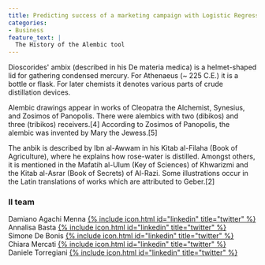 ```yaml
---
title: Predicting success of a marketing campaign with Logistic Regression
categories:
- Business
feature_text: |
  The History of the Alembic tool
---
```


Dioscorides' ambix (described in his De materia medica) is a helmet-shaped lid for gathering condensed mercury. For Athenaeus (~ 225 C.E.) it is a bottle or flask. For later chemists it denotes various parts of crude distillation devices.

<!-- more -->

Alembic drawings appear in works of Cleopatra the Alchemist, Synesius, and Zosimos of Panopolis. There were alembics with two (dibikos) and three (tribikos) receivers.[4] According to Zosimos of Panopolis, the alembic was invented by Mary the Jewess.[5]

The anbik is described by Ibn al-Awwam in his Kitab al-Filaha (Book of Agriculture), where he explains how rose-water is distilled. Amongst others, it is mentioned in the Mafatih al-Ulum (Key of Sciences) of Khwarizmi and the Kitab al-Asrar (Book of Secrets) of Al-Razi. Some illustrations occur in the Latin translations of works which are attributed to Geber.[2]



### Il team

Damiano Agachi Menna [{% include icon.html id="linkedin" title="twitter" %}](https://www.linkedin.com/in/damiano-am/)  
Annalisa Basta [{% include icon.html id="linkedin" title="twitter" %}](https://www.linkedin.com/in/annalisabasta/)  
Simone De Bonis [{% include icon.html id="linkedin" title="twitter" %}](https://www.linkedin.com/in/SimoneDeBonis)  
Chiara Mercati [{% include icon.html id="linkedin" title="twitter" %}](https://www.linkedin.com/in/chiara-mercati-476b07275/)  
Daniele Torregiani [{% include icon.html id="linkedin" title="twitter" %}](https://www.linkedin.com/in/daniele-torregiani-369b54243/)  
